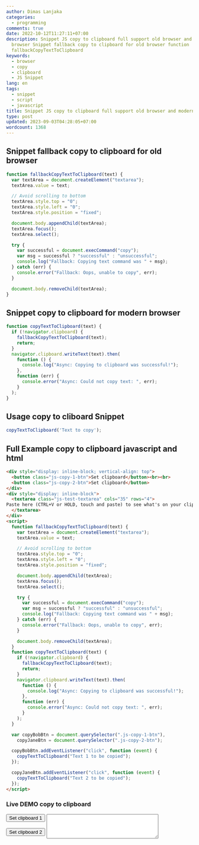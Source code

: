 ```yaml
---
author: Dimas Lanjaka
categories:
  - programming
comments: true
date: 2022-10-12T11:27:11+07:00
description: Snippet JS copy to clipboard full support old browser and modern
  browser Snippet fallback copy to clipboard for old browser function
  fallbackCopyTextToClipboard
keywords:
  - browser
  - copy
  - clipboard
  - JS Snippet
lang: en
tags:
  - snippet
  - script
  - javascript
title: Snippet JS copy to clipboard full support old browser and modern browser
type: post
updated: 2023-09-03T04:28:05+07:00
wordcount: 1368
---
```


## Snippet fallback copy to clipboard for old browser
```js
function fallbackCopyTextToClipboard(text) {
  var textArea = document.createElement("textarea");
  textArea.value = text;

  // Avoid scrolling to bottom
  textArea.style.top = "0";
  textArea.style.left = "0";
  textArea.style.position = "fixed";

  document.body.appendChild(textArea);
  textArea.focus();
  textArea.select();

  try {
    var successful = document.execCommand("copy");
    var msg = successful ? "successful" : "unsuccessful";
    console.log("Fallback: Copying text command was " + msg);
  } catch (err) {
    console.error("Fallback: Oops, unable to copy", err);
  }

  document.body.removeChild(textArea);
}
```

## Snippet copy to clipboard for modern browser
```js
function copyTextToClipboard(text) {
  if (!navigator.clipboard) {
    fallbackCopyTextToClipboard(text);
    return;
  }
  navigator.clipboard.writeText(text).then(
    function () {
      console.log("Async: Copying to clipboard was successful!");
    },
    function (err) {
      console.error("Async: Could not copy text: ", err);
    }
  );
}
```

## Usage copy to cliboard Snippet
```js
copyTextToClipboard('Text to copy');
```

## Full Example copy to clipboard javascript and html

```html
<div style="display: inline-block; vertical-align: top">
  <button class="js-copy-1-btn">Set clipboard</button><br><br>
  <button class="js-copy-2-btn">Set clipboard</button>
</div>
<div style="display: inline-block">
  <textarea class="js-test-textarea" cols="35" rows="4">
Paste here (CTRL+V or HOLD, touch and paste) to see what's on your clipboard.
  </textarea>
</div>
<script>
  function fallbackCopyTextToClipboard(text) {
    var textArea = document.createElement("textarea");
    textArea.value = text;

    // Avoid scrolling to bottom
    textArea.style.top = "0";
    textArea.style.left = "0";
    textArea.style.position = "fixed";

    document.body.appendChild(textArea);
    textArea.focus();
    textArea.select();

    try {
      var successful = document.execCommand("copy");
      var msg = successful ? "successful" : "unsuccessful";
      console.log("Fallback: Copying text command was " + msg);
    } catch (err) {
      console.error("Fallback: Oops, unable to copy", err);
    }

    document.body.removeChild(textArea);
  }
  function copyTextToClipboard(text) {
    if (!navigator.clipboard) {
      fallbackCopyTextToClipboard(text);
      return;
    }
    navigator.clipboard.writeText(text).then(
      function () {
        console.log("Async: Copying to clipboard was successful!");
      },
      function (err) {
        console.error("Async: Could not copy text: ", err);
      }
    );
  }

  var copyBobBtn = document.querySelector(".js-copy-1-btn"),
    copyJaneBtn = document.querySelector(".js-copy-2-btn");

  copyBobBtn.addEventListener("click", function (event) {
    copyTextToClipboard("Text 1 to be copied");
  });

  copyJaneBtn.addEventListener("click", function (event) {
    copyTextToClipboard("Text 2 to be copied");
  });
</script>
```

### Live DEMO copy to clipboard

<div style="display: inline-block; vertical-align: top">
  <button class="js-copy-1-btn">Set clipboard 1</button><br><br>
  <button class="js-copy-2-btn">Set clipboard 2</button>
</div>
<div style="display: inline-block">
  <textarea class="js-test-textarea" cols="35" rows="4" placeholder="Paste here (CTRL+V or HOLD, touch and paste) to see what's on your clipboard.">
  </textarea>
</div>
<script>
  function fallbackCopyTextToClipboard(text) {
    var textArea = document.createElement("textarea");
    textArea.value = text;
    // Avoid scrolling to bottom
    textArea.style.top = "0";
    textArea.style.left = "0";
    textArea.style.position = "fixed";
    document.body.appendChild(textArea);
    textArea.focus();
    textArea.select();
    try {
      var successful = document.execCommand("copy");
      var msg = successful ? "successful" : "unsuccessful";
      console.log("Fallback: Copying text command was " + msg);
    } catch (err) {
      console.error("Fallback: Oops, unable to copy", err);
    }
    document.body.removeChild(textArea);
  }
  function copyTextToClipboard(text) {
    if (!navigator.clipboard) {
      fallbackCopyTextToClipboard(text);
      return;
    }
    navigator.clipboard.writeText(text).then(
      function () {
        console.log("Async: Copying to clipboard was successful!");
      },
      function (err) {
        console.error("Async: Could not copy text: ", err);
      }
    );
  }
  var copyBobBtn = document.querySelector(".js-copy-1-btn"),
    copyJaneBtn = document.querySelector(".js-copy-2-btn");
  copyBobBtn.addEventListener("click", function (event) {
    copyTextToClipboard("Text 1 to be copied");
  });
  copyJaneBtn.addEventListener("click", function (event) {
    copyTextToClipboard("Text 2 to be copied");
  });
</script>
